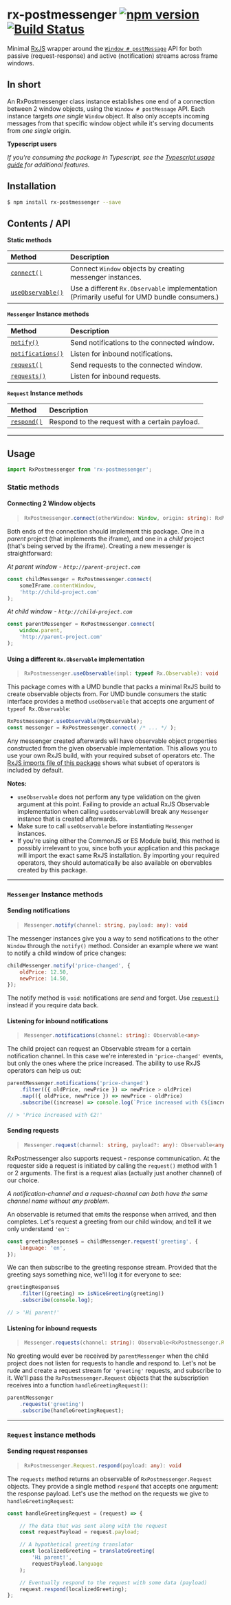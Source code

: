 # rx-postmessenger [![npm version](https://badge.fury.io/js/rx-postmessenger.svg)](https://badge.fury.io/js/rx-postmessenger) [![Build Status](https://travis-ci.com/JJWesterkamp/rx-postmessenger.svg?branch=master)](https://travis-ci.com/JJWesterkamp/rx-postmessenger)

Minimal [RxJS](https://github.com/ReactiveX/RxJS) wrapper around the [`Window # postMessage`](https://developer.mozilla.org/en-US/docs/Web/API/Window/postMessage) API for both passive (request-response) and active (notification) streams across frame windows.

## In short

An RxPostmessenger class instance establishes one end of a connection between 2 window objects, using the `Window # postMessage` API. Each instance targets _one single_ `Window` object. It also only accepts incoming messages from that specific window object while it's serving documents from _one single_ origin.

**Typescript users**

_If you're consuming the package in Typescript, see the [Typescript usage guide](https://github.com/JJWesterkamp/rx-postmessenger/tree/master/docs/usage-with-typescript.md) for additional features._

## Installation

```bash
$ npm install rx-postmessenger --save
```

## Contents / API

**Static methods**

|Method|Description|
|:-|:-|
|[`connect()`](#connecting-2-window-objects)|Connect `Window` objects by creating messenger instances.|
|[`useObservable()`](#using-a-different-rxobservable-implementation)|Use a different `Rx.Observable` implementation (Primarily useful for UMD bundle consumers.)|

**`Messenger` Instance methods**

|Method|Description|
|:-|:-|
|[`notify()`](#sending-notifications)|Send notifications to the connected window.|
|[`notifications()`](#listening-for-inbound-notifications)|Listen for inbound notifications.|
|[`request()`](#sending-requests)|Send requests to the connected window.|
|[`requests()`](#listening-for-inbound-requests)|Listen for inbound requests.|

**`Request` Instance methods**

|Method|Description|
|:-|:-|
|[`respond()`](#sending-request-responses)|Respond to the request with a certain payload.

---

## Usage

```javascript
import RxPostmessenger from 'rx-postmessenger';
```

### Static methods

#### Connecting 2 Window objects

> ```typescript
> RxPostmessenger.connect(otherWindow: Window, origin: string): RxPostmessenger.Messenger
> ```

Both ends of the connection should implement this package. One in a _parent_ project (that implements the iframe), and one in a _child_ project (that's being served by the iframe). Creating a new messenger is straightforward:

_At parent window - `http://parent-project.com`_

```javascript
const childMessenger = RxPostmessenger.connect(
    someIFrame.contentWindow,
    'http://child-project.com'
);
```

_At child window - `http://child-project.com`_

```javascript
const parentMessenger = RxPostmessenger.connect(
    window.parent,
    'http://parent-project.com'
);
```

#### Using a different `Rx.Observable` implementation

> ```typescript
> RxPostmessenger.useObservable(impl: typeof Rx.Observable): void
> ```

This package comes with a UMD bundle that packs a minimal RxJS build to create observable objects from. For UMD bundle consumers the static interface provides a method `useObservable` that accepts one argument of `typeof Rx.Observable`:

```javascript
RxPostmessenger.useObservable(MyObservable);
const messenger = RxPostmessenger.connect( /* ... */ );
```
Any messenger created afterwards will have observable object properties constructed from the given observable implementation. This allows you to use your own RxJS build, with your required subset of operators etc. The [RxJS imports file of this package][rxjs-imports] shows what subset of operators is included by default.

**Notes:**

- `useObservable` does not perform any type validation on the given argument at this point. Failing to provide an actual RxJS Observable implementation when calling `useObservable`will break any `Messenger` instance that is created afterwards.
- Make sure to call `useObservable` before instantiating `Messenger` instances.
- If you're using either the CommonJS or ES Module build, this method is possibly irrelevant to you, since both your application and this package will import the exact same RxJS installation. By importing your required operators, they should automatically be also available on obervables created by this package.

---

### `Messenger` Instance methods

#### Sending notifications
> ```typescript
> Messenger.notify(channel: string, payload: any): void
> ```

The messenger instances give you a way to send notifications to the other `Window` through the `notify()` method. Consider an example where we want to notify a child window of price changes:

```javascript
childMessenger.notify('price-changed', {
    oldPrice: 12.50,
    newPrice: 14.50,
});
```

The notify method is `void`: notifications are _send_ and forget. Use [`request()`](#sending-requests) instead if you require data back.

#### Listening for inbound notifications
> ```typescript
> Messenger.notifications(channel: string): Observable<any>
> ```

The child project can request an Observable stream for a certain notification channel. In this case we're interested in `'price-changed'` events, but only the ones where the price increased. The ability to use RxJS operators can help us out:

```javascript
parentMessenger.notifications('price-changed')
    .filter(({ oldPrice, newPrice }) => newPrice > oldPrice)
    .map(({ oldPrice, newPrice }) => newPrice - oldPrice)
    .subscribe((increase) => console.log(`Price increased with €${increase}!`));

// > 'Price increased with €2!'
```

#### Sending requests

> ```typescript
> Messenger.request(channel: string, payload?: any): Observable<any>
> ```

RxPostmessenger also supports request - response communication. At the requester side a request is initiated by calling the `request()` method with 1 or 2 arguments. The first is a request alias (actually just another channel) of our choice.

_A notification-channel and a request-channel can both have the same channel name without any problem._

An observable is returned that emits the response when arrived, and then completes. Let's request a greeting from our child window, and tell it we only understand `'en'`:

```javascript
const greetingResponse$ = childMessenger.request('greeting', {
    language: 'en',
});
```

We can then subscribe to the greeting response stream. Provided that the greeting says something nice, we'll log it for everyone to see:

```javascript
greetingResponse$
    .filter((greeting) => isNiceGreeting(greeting))
    .subscribe(console.log);

// > 'Hi parent!'
```

#### Listening for inbound requests
> ```typescript
> Messenger.requests(channel: string): Observable<RxPostmessenger.Request>
> ```

No greeting would ever be received by `parentMessenger` when the child project does not listen for requests to handle and respond to. Let's not be rude and create a request stream for `'greeting'` requests, and subscribe to it. We'll pass the `RxPostmessenger.Request` objects that the subscription receives into a function `handleGreetingRequest()`:

```javascript
parentMessenger
    .requests('greeting')
    .subscribe(handleGreetingRequest);
```

---

### `Request` instance methods

#### Sending request responses

> ```typescript
> RxPostmessenger.Request.respond(payload: any): void
> ```

The `requests` method returns an observable of `RxPostmessenger.Request` objects. They provide a single method `respond` that accepts one argument: the response payload. Let's use the method on the requests we give to `handleGreetingRequest`:

```javascript
const handleGreetingRequest = (request) => {

    // The data that was sent along with the request
    const requestPayload = request.payload;

    // A hypothetical greeting translator
    const localizedGreeting = translateGreeting(
        'Hi parent!',
        requestPayload.language
    );

    // Eventually respond to the request with some data (payload)
    request.respond(localizedGreeting);
};
```

[rxjs-imports]: https://github.com/JJWesterkamp/rx-postmessenger/tree/master/src/vendor/rxjs/index.ts
